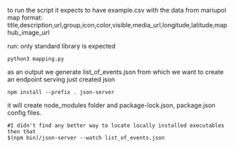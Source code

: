 to run the script
it expects to have example.csv with the data from mariupol map
format: title,description,url,group,icon,color,visible,media_url,longitude,latitude,maphub_image_url

run:
only standard library is expected
```
python3 mapping.py
```
as an output we generate list_of_events.json
from which we want to create an endpoint serving just created json

```
npm install --prefix . json-server
```
it will create node_modules folder and package-lock.json, package.json config files.

```
#I didn't find any better way to locate locally installed executables then that
$(npm bin)/json-server --watch list_of_events.json
```